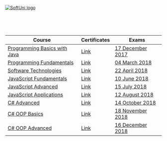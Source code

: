 <a href="https://softuni.bg/trainings/courses" rel="Courses" target="_blank" >  ![SoftUni logo][logo] <a/>

[logo]: http://innovationstarterbox.bg/wp-content/uploads/2016/05/Softuni_logo_trasparent.png "SoftUni Logo"

<br/>
<br/>
<br/>

|**Course**|**Certificates**|**Exams**|
|---|---|---|
|<a href="https://softuni.bg/trainings/1772/programming-basics-with-java-october-2017" > Programming Basics with Java</a>   | <a href="https://softuni.bg/certificates/details/50222/8bd006f6" target="_blank" > Link</a> | <a href="#" >17 December 2017</a> |
|<a href="https://softuni.bg/trainings/1786/programming-fundamentals-january-2018" target="_blank" > Programming Fundamentals  </a>| <a href="https://softuni.bg/certificates/details/51867/a3538ed8" target="_blank" > Link</a> | <a href="https://github.com/vdamov/softuni-software-engineering/tree/master/programming-fundamentals/Programming%20Fundamentals%20Exam%20-%20January%202018" >04 March 2018</a> |
|<a href="https://softuni.bg/trainings/1787/software-technologies-march-2018" target="_blank" > Software Technologies  </a> | <a href="https://softuni.bg/certificates/details/54186/f2bcd1ea" target="_blank" > Link</a> | <a href="https://github.com/vdamov/softuni-software-engineering/tree/master/software-technologies/Software%20Technologies%20Exam%20-%20March%20%202018" >22 April 2018</a> |
|<a href="https://softuni.bg/trainings/1968/js-fundamentals-may-2018" target="_blank" > JavaScript Fundamentals  </a> | <a href="https://softuni.bg/certificates/details/55003/049bb9ff" target="_blank" > Link</a> | <a href="https://github.com/vdamov/softuni-software-engineering/tree/master/javascript-fundamentals/JS%20Fundamentals%20Exam%20-%2010%20June%202018" >10 June 2018</a> |
|<a href="https://softuni.bg/trainings/1969/js-advanced-june-2018" target="_blank" > JavaScript Advanced  </a> | <a href="https://softuni.bg/certificates/details/56100/81cbc158" target="_blank" > Link</a> | <a href="https://github.com/vdamov/softuni-software-engineering/tree/master/javascript-advanced/JS%20Advanced%20Exam%20-%2015%20July%202018" >15 July 2018</a> |
|<a href="https://softuni.bg/trainings/1970/js-applications-july-2018" target="_blank" > JavaScript Applications  </a> | <a href="https://softuni.bg/certificates/details/57251/b3927969" target="_blank" > Link</a> | <a href="https://github.com/vdamov/softuni-software-engineering/tree/master/javascript-aplications/Exam/Car%20Tube%20-%2012%20August%202018" >12 August 2018</a> |
|<a href="https://softuni.bg/trainings/2092/csharp-advanced-september-2018" target="_blank" > C# Advanced  </a> | <a href="https://softuni.bg/certificates/details/58102/6e428b1b" target="_blank" > Link</a> | <a href="https://github.com/vdamov/softuni-software-engineering/tree/master/csharp-advanced/C%23%20Advanced%20Exam%20-%2014%20October%202018" >14 October 2018</a> |
|<a href="https://softuni.bg/trainings/2084/csharp-oop-basics-october-2018" target="_blank" > C# OOP Basics  </a> | <a href="https://softuni.bg/Certificates/Details/59787/d9ff8a56" target="_blank" > Link</a> | <a href="#" >18 November 2018</a> |
|<a href="https://softuni.bg/trainings/2085/csharp-oop-advanced-november-2018" target="_blank" > C# OOP Advanced  </a> | <a href="#" target="_blank" > Link</a> | <a href="https://github.com/vdamov/softuni-software-engineering/tree/master/csharp-oop-advanced/C%23%20OOP%20Advanced%20Exam%20-%2016%20December%202018" >16 December 2018</a> |